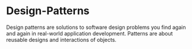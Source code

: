 # Design-Patterns
Design patterns are solutions to software design problems you find again and again in real-world application development. Patterns are about reusable designs and interactions of objects.
